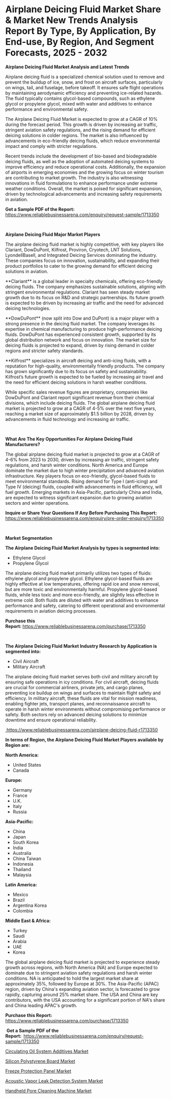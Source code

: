 <p><h1>Airplane Deicing Fluid Market Share & Market New Trends Analysis Report By Type, By Application, By End-use, By Region, And Segment Forecasts, 2025 - 2032</h1></p><p><strong>Airplane Deicing Fluid Market Analysis and Latest Trends</strong></p>
<p><p>Airplane deicing fluid is a specialized chemical solution used to remove and prevent the buildup of ice, snow, and frost on aircraft surfaces, particularly on wings, tail, and fuselage, before takeoff. It ensures safe flight operations by maintaining aerodynamic efficiency and preventing ice-related hazards. The fluid typically contains glycol-based compounds, such as ethylene glycol or propylene glycol, mixed with water and additives to enhance performance and environmental safety.</p><p>The Airplane Deicing Fluid Market is expected to grow at a CAGR of 10% during the forecast period. This growth is driven by increasing air traffic, stringent aviation safety regulations, and the rising demand for efficient deicing solutions in colder regions. The market is also influenced by advancements in eco-friendly deicing fluids, which reduce environmental impact and comply with stricter regulations.</p><p>Recent trends include the development of bio-based and biodegradable deicing fluids, as well as the adoption of automated deicing systems to improve efficiency and reduce operational costs. Additionally, the expansion of airports in emerging economies and the growing focus on winter tourism are contributing to market growth. The industry is also witnessing innovations in fluid formulations to enhance performance under extreme weather conditions. Overall, the market is poised for significant expansion, driven by technological advancements and increasing safety requirements in aviation.</p></p>
<p><strong>Get a Sample PDF of the Report:&nbsp;</strong> <a href="https://www.reliablebusinessarena.com/enquiry/request-sample/1713350?utm_campaign=2269&utm_medium=2&utm_source=Github&utm_content=ia&utm_term=25012025&utm_id=airplane-deicing-fluid">https://www.reliablebusinessarena.com/enquiry/request-sample/1713350</a></p>
<p>&nbsp;</p>
<p><strong>Airplane Deicing Fluid Major Market Players</strong></p>
<p><p>The airplane deicing fluid market is highly competitive, with key players like Clariant, DowDuPont, Kilfrost, Proviron, Cryotech, LNT Solutions, LyondellBasell, and Integrated Deicing Services dominating the industry. These companies focus on innovation, sustainability, and expanding their product portfolios to cater to the growing demand for efficient deicing solutions in aviation.</p><p>**Clariant** is a global leader in specialty chemicals, offering eco-friendly deicing fluids. The company emphasizes sustainable solutions, aligning with stringent environmental regulations. Clariant has seen steady market growth due to its focus on R&D and strategic partnerships. Its future growth is expected to be driven by increasing air traffic and the need for advanced deicing technologies.</p><p>**DowDuPont** (now split into Dow and DuPont) is a major player with a strong presence in the deicing fluid market. The company leverages its expertise in chemical manufacturing to produce high-performance deicing fluids. DowDuPont has experienced consistent growth, supported by its global distribution network and focus on innovation. The market size for deicing fluids is projected to expand, driven by rising demand in colder regions and stricter safety standards.</p><p>**Kilfrost** specializes in aircraft deicing and anti-icing fluids, with a reputation for high-quality, environmentally friendly products. The company has grown significantly due to its focus on safety and sustainability. Kilfrost’s future growth is expected to be fueled by increasing air travel and the need for efficient deicing solutions in harsh weather conditions.</p><p>While specific sales revenue figures are proprietary, companies like DowDuPont and Clariant report significant revenue from their chemical divisions, which include deicing fluids. The global airplane deicing fluid market is projected to grow at a CAGR of 4-5% over the next five years, reaching a market size of approximately $1.5 billion by 2028, driven by advancements in fluid technology and increasing air traffic.</p></p>
<p>&nbsp;</p>
<p><strong>What Are The Key Opportunities For Airplane Deicing Fluid Manufacturers?</strong></p>
<p><p>The global airplane deicing fluid market is projected to grow at a CAGR of 4-6% from 2023 to 2030, driven by increasing air traffic, stringent safety regulations, and harsh winter conditions. North America and Europe dominate the market due to high winter precipitation and advanced aviation infrastructure. Key players focus on eco-friendly, glycol-based fluids to meet environmental standards. Rising demand for Type I (anti-icing) and Type IV (deicing) fluids, coupled with advancements in fluid efficiency, will fuel growth. Emerging markets in Asia-Pacific, particularly China and India, are expected to witness significant expansion due to growing aviation sectors and winter operations.</p></p>
<p><strong>Inquire or Share Your Questions If Any Before Purchasing This Report:</strong> <a href="https://www.reliablebusinessarena.com/enquiry/pre-order-enquiry/1713350?utm_campaign=2269&utm_medium=2&utm_source=Github&utm_content=ia&utm_term=25012025&utm_id=airplane-deicing-fluid">https://www.reliablebusinessarena.com/enquiry/pre-order-enquiry/1713350</a></p>
<p>&nbsp;</p>
<p><strong>Market Segmentation</strong></p>
<p><strong>The Airplane Deicing Fluid Market Analysis by types is segmented into:</strong></p>
<p><ul><li>Ethylene Glycol</li><li>Propylene Glycol</li></ul></p>
<p><p>The airplane deicing fluid market primarily utilizes two types of fluids: ethylene glycol and propylene glycol. Ethylene glycol-based fluids are highly effective at low temperatures, offering rapid ice and snow removal, but are more toxic and environmentally harmful. Propylene glycol-based fluids, while less toxic and more eco-friendly, are slightly less effective in extreme cold. Both fluids are diluted with water and additives to enhance performance and safety, catering to different operational and environmental requirements in aviation deicing processes.</p></p>
<p><strong>Purchase this Report:&nbsp;</strong><a href="https://www.reliablebusinessarena.com/purchase/1713350?utm_campaign=2269&utm_medium=2&utm_source=Github&utm_content=ia&utm_term=25012025&utm_id=airplane-deicing-fluid">https://www.reliablebusinessarena.com/purchase/1713350</a></p>
<p>&nbsp;</p>
<p><strong>The Airplane Deicing Fluid Market Industry Research by Application is segmented into:</strong></p>
<p><ul><li>Civil Aircraft</li><li>Military Aircraft</li></ul></p>
<p><p>The airplane deicing fluid market serves both civil and military aircraft by ensuring safe operations in icy conditions. For civil aircraft, deicing fluids are crucial for commercial airliners, private jets, and cargo planes, preventing ice buildup on wings and surfaces to maintain flight safety and efficiency. In military aircraft, these fluids are vital for mission readiness, enabling fighter jets, transport planes, and reconnaissance aircraft to operate in harsh winter environments without compromising performance or safety. Both sectors rely on advanced deicing solutions to minimize downtime and ensure operational reliability.</p></p>
<p><a href="https://www.reliablebusinessarena.com/airplane-deicing-fluid-r1713350?utm_campaign=2269&utm_medium=2&utm_source=Github&utm_content=ia&utm_term=25012025&utm_id=airplane-deicing-fluid">&nbsp;https://www.reliablebusinessarena.com/airplane-deicing-fluid-r1713350</a></p>
<p><strong>In terms of Region, the Airplane Deicing Fluid Market Players available by Region are:</strong></p>
<p>
    <p> <strong> North America: </strong>
        <ul>
            <li>United States</li>
            <li>Canada</li>
        </ul>
        </p> 
    <p> <strong> Europe: </strong>
        <ul>
            <li>Germany</li>
            <li>France</li>
            <li>U.K.</li>
            <li>Italy</li>
            <li>Russia</li>
        </ul>
        </p> 
    <p> <strong> Asia-Pacific: </strong>
        <ul>
            <li>China</li>
            <li>Japan</li>
            <li>South Korea</li>
            <li>India</li>
            <li>Australia</li>
            <li>China Taiwan</li>
            <li>Indonesia</li>
            <li>Thailand</li>
            <li>Malaysia</li>
        </ul>
        </p> 
    <p> <strong> Latin America: </strong>
        <ul>
            <li>Mexico</li>
            <li>Brazil</li>
            <li>Argentina Korea</li>
            <li>Colombia</li>
        </ul>
        </p> 
    <p> <strong> Middle East & Africa: </strong>
        <ul>
            <li>Turkey</li>
            <li>Saudi</li>
            <li>Arabia</li>
            <li>UAE</li>
            <li>Korea</li>
        </ul>
    </p>
    </p>
<p><p>The global airplane deicing fluid market is projected to experience steady growth across regions, with North America (NA) and Europe expected to dominate due to stringent aviation safety regulations and harsh winter conditions. NA is anticipated to hold the largest market share at approximately 35%, followed by Europe at 30%. The Asia-Pacific (APAC) region, driven by China's expanding aviation sector, is forecasted to grow rapidly, capturing around 25% market share. The USA and China are key contributors, with the USA accounting for a significant portion of NA's share and China leading APAC's growth.</p></p>
<p><strong>Purchase this Report: </strong><a href="https://www.reliablebusinessarena.com/purchase/1713350?utm_campaign=2269&utm_medium=2&utm_source=Github&utm_content=ia&utm_term=25012025&utm_id=airplane-deicing-fluid">https://www.reliablebusinessarena.com/purchase/1713350</a></p>
<p>&nbsp;<strong>Get a Sample PDF of the Report:&nbsp;&nbsp;</strong><a href="https://www.reliablebusinessarena.com/enquiry/request-sample/1713350?utm_campaign=2269&utm_medium=2&utm_source=Github&utm_content=ia&utm_term=25012025&utm_id=airplane-deicing-fluid">https://www.reliablebusinessarena.com/enquiry/request-sample/1713350</a></p>
<p><strong></strong></p>
<p><p><a href="https://www.linkedin.com/pulse/investment-potential-circulating-oil-system-additives-druie?utm_campaign=2269&utm_medium=2&utm_source=Github&utm_content=ia&utm_term=25012025&utm_id=airplane-deicing-fluid">Circulating Oil System Additives Market</a></p><p><a href="https://www.linkedin.com/pulse/silicon-polystyrene-board-market-overview-global-trends-1udff?utm_campaign=2269&utm_medium=2&utm_source=Github&utm_content=ia&utm_term=25012025&utm_id=airplane-deicing-fluid">Silicon Polystyrene Board Market</a></p><p><a href="https://www.linkedin.com/pulse/94-cagr-forecast-freeze-protection-panel-industry-from-iucte?utm_campaign=2269&utm_medium=2&utm_source=Github&utm_content=ia&utm_term=25012025&utm_id=airplane-deicing-fluid">Freeze Protection Panel Market</a></p><p><a href="https://www.linkedin.com/pulse/whats-powering-acoustic-vapor-leak-detection-system-market-ptv9f?utm_campaign=2269&utm_medium=2&utm_source=Github&utm_content=ia&utm_term=25012025&utm_id=airplane-deicing-fluid">Acoustic Vapor Leak Detection System Market</a></p><p><a href="https://www.linkedin.com/pulse/handheld-pore-cleaning-machine-market-size-experiencing-22lmf?utm_campaign=2269&utm_medium=2&utm_source=Github&utm_content=ia&utm_term=25012025&utm_id=airplane-deicing-fluid">Handheld Pore Cleaning Machine Market</a></p></p>